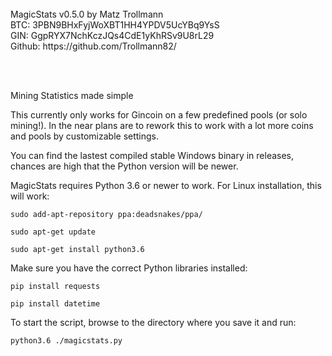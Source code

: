<br>
MagicStats v0.5.0 by Matz Trollmann<br>
BTC: 3PBN9BHxFyjWoXBT1HH4YPDV5UcYBq9YsS<br>
GIN: GgpRYX7NchKczJQs4CdE1yKhRSv9U8rL29<br>
Github: https://github.com/Trollmann82/<br>

<br><br>

Mining Statistics made simple

This currently only works for Gincoin on a few predefined pools (or solo mining!). In the near plans are to rework this to work with a lot more coins and pools by customizable settings.

You can find the lastest compiled stable Windows binary in releases, chances are high that the Python version will be newer.

MagicStats requires Python 3.6 or newer to work. For Linux installation, this will work:

<code>sudo add-apt-repository ppa:deadsnakes/ppa/</code>

<code>sudo apt-get update</code>

<code>sudo apt-get install python3.6</code>

Make sure you have the correct Python libraries installed:

<code>pip install requests</code>
  
<code>pip install datetime</code>

To start the script, browse to the directory where you save it and run:

<code>python3.6 ./magicstats.py</code>


